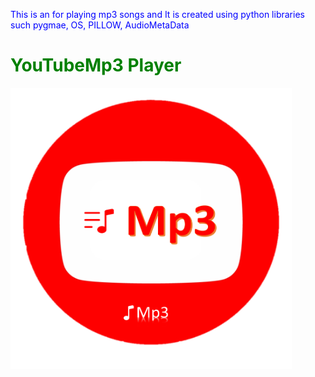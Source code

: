 <span style="color:blue"> This is an for playing mp3 songs and It is created using python libraries such pygmae, OS, PILLOW, AudioMetaData</span>

<h1 style="color:#1589F0"> <font color="green">YouTubeMp3 Player </font></h1>
<img width="450px" height="450px" src="https://github.com/Tenali786/playmp3/blob/main/static/files/icon1.png">

